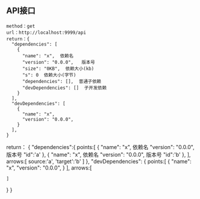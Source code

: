 ## API接口
```
method：get 
url：http://localhost:9999/api
return：{
  "dependencies": [
    {
      "name": "x",  依赖名
      "version": "0.0.0",   版本号
      "size": "0KB",  依赖大小(kb)
      "s": 0  依赖大小(字节)
      "dependencies": [],  普通子依赖
      "devDependencies": []  子开发依赖
    }
  ],
  "devDependencies": [
    {
      "name": "x",
      "version": "0.0.0",
    }
  ],
}
```

return：
{
  "dependencies":{
    points:[
      {
      "name": "x",  依赖名
      "version": "0.0.0",   版本号
      "id":'a'
      },
      {
      "name": "x",  依赖名
      "version": "0.0.0",   版本号
      "id":'b'
      },
    ],
    arrows:[
      source:'a',
      'target':'b'
    ]
  },
  "devDependencies": {
    points:[
      {
        "name": "x",
        "version": "0.0.0",
      }
    ],
    arrows:[

    ]
  }
}



